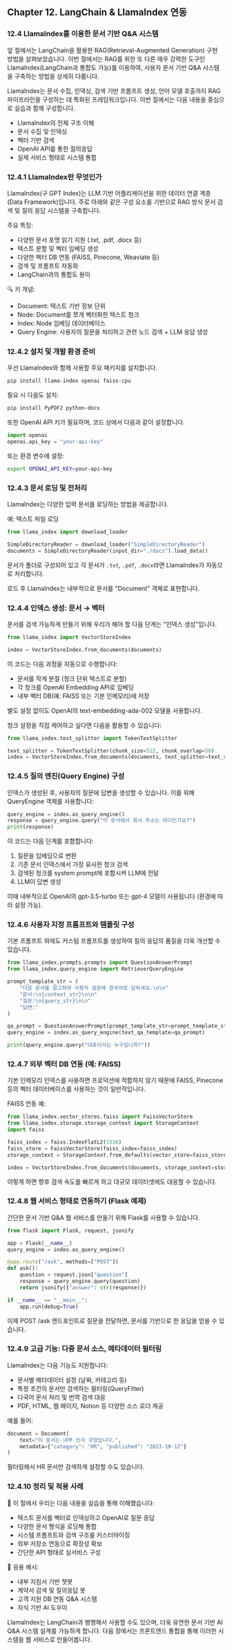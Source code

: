 ## Chapter 12. LangChain & LlamaIndex 연동  
### 12.4 LlamaIndex를 이용한 문서 기반 Q&A 시스템

앞 절에서는 LangChain을 활용한 RAG(Retrieval-Augmented Generation) 구현 방법을 살펴보았습니다. 이번 절에서는 RAG를 위한 또 다른 매우 강력한 도구인 LlamaIndex(LangChain과 통합도 가능)를 이용하여, 사용자 문서 기반 Q&A 시스템을 구축하는 방법을 상세히 다룹니다.

LlamaIndex는 문서 수집, 인덱싱, 검색 기반 프롬프트 생성, 언어 모델 호출까지 RAG 파이프라인을 구성하는 데 특화된 프레임워크입니다. 이번 절에서는 다음 내용을 중심으로 실습과 함께 구성합니다.

- LlamaIndex의 전체 구조 이해  
- 문서 수집 및 인덱싱
- 벡터 기반 검색
- OpenAI API를 통한 질의응답
- 실제 서비스 형태로 시스템 통합



### 12.4.1 LlamaIndex란 무엇인가

LlamaIndex(구 GPT Index)는 LLM 기반 어플리케이션을 위한 데이터 연결 계층(Data Framework)입니다. 주로 아래와 같은 구성 요소를 기반으로 RAG 방식 문서 검색 및 질의 응답 시스템을 구축합니다.

주요 특징:

- 다양한 문서 포맷 읽기 지원 (.txt, .pdf, .docx 등)
- 텍스트 분할 및 벡터 임베딩 생성
- 다양한 벡터 DB 연동 (FAISS, Pinecone, Weaviate 등)
- 검색 및 프롬프트 자동화
- LangChain과의 통합도 용이

🔍 키 개념:

- Document: 텍스트 기반 정보 단위
- Node: Document를 쪼개 벡터화한 텍스트 청크
- Index: Node 임베딩 데이터베이스
- Query Engine: 사용자의 질문을 처리하고 관련 노드 검색 + LLM 응답 생성



### 12.4.2 설치 및 개발 환경 준비

우선 LlamaIndex와 함께 사용할 주요 패키지를 설치합니다.

```bash
pip install llama-index openai faiss-cpu
```

필요 시 다음도 설치:

```bash
pip install PyPDF2 python-docx
```

또한 OpenAI API 키가 필요하며, 코드 상에서 다음과 같이 설정합니다.

```python
import openai
openai.api_key = "your-api-key"
```

또는 환경 변수에 설정:

```bash
export OPENAI_API_KEY=your-api-key
```



### 12.4.3 문서 로딩 및 전처리

LlamaIndex는 다양한 입력 문서를 로딩하는 방법을 제공합니다.

예: 텍스트 파일 로딩

```python
from llama_index import download_loader

SimpleDirectoryReader = download_loader("SimpleDirectoryReader")
documents = SimpleDirectoryReader(input_dir="./docs").load_data()
```

문서가 폴더로 구성되어 있고 각 문서가 `.txt`, `.pdf`, `.docx`라면 LlamaIndex가 자동으로 처리합니다.

로드 후 LlamaIndex는 내부적으로 문서를 "Document" 객체로 표현합니다.



### 12.4.4 인덱스 생성: 문서 → 벡터

문서를 검색 가능하게 만들기 위해 우리가 해야 할 다음 단계는 "인덱스 생성"입니다.

```python
from llama_index import VectorStoreIndex

index = VectorStoreIndex.from_documents(documents)
```

이 코드는 다음 과정을 자동으로 수행합니다:

- 문서를 작게 분절 (청크 단위 텍스트로 분할)
- 각 청크를 OpenAI Embedding API로 임베딩
- 내부 벡터 DB(예: FAISS 또는 기본 인메모리)에 저장

별도 설정 없이도 OpenAI의 text-embedding-ada-002 모델을 사용합니다.

청크 설정을 직접 제어하고 싶다면 다음을 활용할 수 있습니다:

```python
from llama_index.text_splitter import TokenTextSplitter

text_splitter = TokenTextSplitter(chunk_size=512, chunk_overlap=50)
index = VectorStoreIndex.from_documents(documents, text_splitter=text_splitter)
```



### 12.4.5 질의 엔진(Query Engine) 구성

인덱스가 생성된 후, 사용자의 질문에 답변을 생성할 수 있습니다. 이를 위해 QueryEngine 객체를 사용합니다:

```python
query_engine = index.as_query_engine()
response = query_engine.query("이 문서에서 회사 주소는 어디인가요?")
print(response)
```

이 코드는 다음 단계를 포함합니다:

1. 질문을 임베딩으로 변환
2. 기존 문서 인덱스에서 가장 유사한 청크 검색
3. 검색된 청크를 system prompt에 포함시켜 LLM에 전달
4. LLM이 답변 생성

이때 내부적으로 OpenAI의 gpt-3.5-turbo 또는 gpt-4 모델이 사용됩니다 (환경에 따라 설정 가능).



### 12.4.6 사용자 지정 프롬프트와 템플릿 구성

기본 프롬프트 외에도 커스텀 프롬프트를 생성하여 질의 응답의 품질을 더욱 개선할 수 있습니다.

```python
from llama_index.prompts.prompts import QuestionAnswerPrompt
from llama_index.query_engine import RetrieverQueryEngine

prompt_template_str = (
    "다음 문서를 참고하여 사용자 질문에 한국어로 답하세요.\n\n"
    "문서:\n{context_str}\n\n"
    "질문:\n{query_str}\n\n"
    "답변:"
)

qa_prompt = QuestionAnswerPrompt(prompt_template_str=prompt_template_str)
query_engine = index.as_query_engine(text_qa_template=qa_prompt)

print(query_engine.query("대표이사는 누구입니까?"))
```



### 12.4.7 외부 벡터 DB 연동 (예: FAISS)

기본 인메모리 인덱스를 사용하면 프로덕션에 적합하지 않기 때문에 FAISS, Pinecone 등의 벡터 데이터베이스를 사용하는 것이 일반적입니다.

FAISS 연동 예:

```python
from llama_index.vector_stores.faiss import FaissVectorStore
from llama_index.storage.storage_context import StorageContext
import faiss

faiss_index = faiss.IndexFlatL2(1536)
faiss_store = FaissVectorStore(faiss_index=faiss_index)
storage_context = StorageContext.from_defaults(vector_store=faiss_store)

index = VectorStoreIndex.from_documents(documents, storage_context=storage_context)
```

이렇게 하면 향후 검색 속도를 빠르게 하고 대규모 데이터셋에도 대응할 수 있습니다.



### 12.4.8 웹 서비스 형태로 연동하기 (Flask 예제)

간단한 문서 기반 Q&A 웹 서비스를 만들기 위해 Flask를 사용할 수 있습니다.

```python
from flask import Flask, request, jsonify

app = Flask(__name__)
query_engine = index.as_query_engine()

@app.route("/ask", methods=["POST"])
def ask():
    question = request.json["question"]
    response = query_engine.query(question)
    return jsonify({"answer": str(response)})

if __name__ == "__main__":
    app.run(debug=True)
```

이제 POST /ask 엔드포인트로 질문을 전달하면, 문서를 기반으로 한 응답을 얻을 수 있습니다.



### 12.4.9 고급 기능: 다중 문서 소스, 메타데이터 필터링

LlamaIndex는 다음 기능도 지원합니다:

- 문서별 메타데이터 설정 (날짜, 카테고리 등)
- 특정 조건의 문서만 검색하는 필터링(QueryFilter)
- 다국어 문서 처리 및 번역 검색 대응
- PDF, HTML, 웹 페이지, Notion 등 다양한 소스 로더 제공

예를 들어:

```python
document = Document(
    text="이 문서는 내부 인사 규정입니다.",
    metadata={"category": "HR", "published": "2023-10-12"}
)
```

필터링해서 HR 문서만 검색하게 설정할 수도 있습니다.



### 12.4.10 정리 및 적용 사례

📌 이 절에서 우리는 다음 내용을 실습을 통해 이해했습니다:

- 텍스트 문서를 벡터로 인덱싱하고 OpenAI로 질문 응답
- 다양한 문서 형식을 로딩해 통합
- 시스템 프롬프트와 검색 구조를 커스터마이징
- 외부 저장소 연동으로 확장성 확보
- 간단한 API 형태로 실서비스 구성

🏁 응용 예시:

- 내부 지침서 기반 챗봇
- 계약서 검색 및 질의응답 봇
- 고객 지원 DB 연동 Q&A 시스템
- 지식 기반 AI 도우미

LlamaIndex는 LangChain과 병행해서 사용할 수도 있으며, 더욱 유연한 문서 기반 AI Q&A 시스템 설계를 가능하게 합니다. 다음 장에서는 프론트엔드 통합을 통해 이러한 시스템을 웹 서비스로 만들어봅니다.